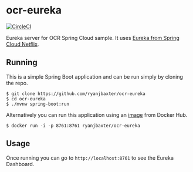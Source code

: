 # ocr-eureka
[![CircleCI](https://circleci.com/gh/ryanjbaxter/ocr-eureka.svg?style=svg)](https://circleci.com/gh/ryanjbaxter/ocr-eureka)

Eureka server for OCR Spring Cloud sample.  It uses 
[Eureka from Spring Cloud Netflix](http://cloud.spring.io/spring-cloud-static/spring-cloud.html#spring-cloud-eureka-server).

## Running
This is a simple Spring Boot application and can be run simply by cloning the repo.

```
$ git clone https://github.com/ryanjbaxter/ocr-eureka
$ cd ocr-eureka
$ ./mvnw spring-boot:run
```

Alternatively you can run this application using an [image](https://hub.docker.com/r/ryanjbaxter/ocr-eureka/) from Docker Hub.

```
$ docker run -i -p 8761:8761 ryanjbaxter/ocr-eureka
```

## Usage

Once running you can go to `http://localhost:8761` to see the Eureka Dashboard.
